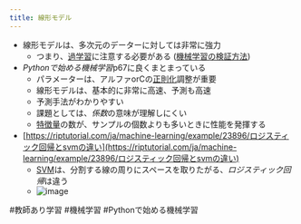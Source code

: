 ```yaml
---
title: 線形モデル
---
```


* 線形モデルは、多次元のデーターに対しては非常に強力
  * つまり、[過学習](%E9%81%8E%E5%AD%A6%E7%BF%92.md)に注意する必要がある ([機械学習の検証方法](%E6%A9%9F%E6%A2%B0%E5%AD%A6%E7%BF%92%E3%81%AE%E6%A4%9C%E8%A8%BC%E6%96%B9%E6%B3%95.md))
* *Pythonで始める機械学習*p67に良くまとまっている
  * パラメーターは、アルファorCの[正則化](%E6%AD%A3%E5%89%87%E5%8C%96.md)調整が重要
  * 線形モデルは、基本的に非常に高速、予測も高速
  * 予測手法がわかりやすい
  * 課題としては、*係数*の意味が理解しにくい
  * [特徴量](%E7%89%B9%E5%BE%B4%E9%87%8F.md)の数が、サンプルの個数よりも多いときに性能を発揮する
* [https://riptutorial.com/ja/machine-learning/example/23896/ロジスティック回帰とsvmの違い](https://riptutorial.com/ja/machine-learning/example/23896/ロジスティック回帰とsvmの違い)
  * [SVM](SVM.md)は、分割する線の周りにスペースを取りたがる、*ロジスティック回帰*は違う
  * ![image](https://gyazo.com/9e4232cd3ac81458a4cec5de8b27dbbc/thumb/1000)

\#教師あり学習
\#機械学習
\#Pythonで始める機械学習
